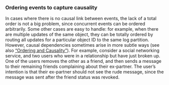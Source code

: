 ### Ordering events to capture causality 
In cases where there is no causal link between events, the lack of a total order is not a big
problem, since concurrent events can be ordered arbitrarily. Some other cases are easy to handle:
for example, when there are multiple updates of the same object, they can be totally ordered by
routing all updates for a particular object ID to the same log partition. However, causal
dependencies sometimes arise in more subtle ways (see also [“Ordering and Causality”](ch09.html#sec_consistency_causality)). 
For example, consider a social networking service, and two users who were in a relationship but have
just broken up. One of the users removes the other as a friend, and then sends a message to their
remaining friends complaining about their ex-partner. The user’s intention is that their ex-partner
should not see the rude message, since the message was sent after the friend status was revoked.